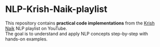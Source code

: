 # NLP-Krish-Naik-playlist
This repository contains  **practical code implementations** from the [Krish Naik](https://www.youtube.com/playlist?list=PLZoTAELRMXVNNrHSKv36Lr3_156yCo6Nn) NLP playlist on YouTube.  
The goal is to understand and apply NLP concepts step-by-step with hands-on examples.
